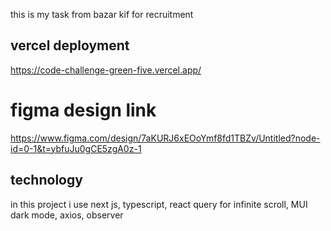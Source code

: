 this is my task from bazar kif for recruitment

## vercel deployment 
https://code-challenge-green-five.vercel.app/

# figma design link

https://www.figma.com/design/7aKURJ6xEOoYmf8fd1TBZv/Untitled?node-id=0-1&t=ybfuJu0gCE5zgA0z-1

## technology
in this project i use next js, typescript, react query for infinite scroll, MUI dark mode, axios, observer
